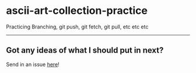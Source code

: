 # ascii-art-collection-practice
Practicing Branching, git push, git fetch, git pull, etc etc etc

---
## Got any ideas of what I should put in next?
Send in an issue [here](https://github.com/astronomical3/ascii-art-collection-practice/issues)!
